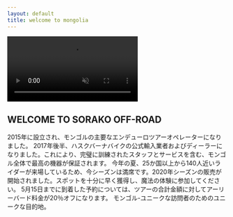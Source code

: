 ```yaml
---
layout: default
title: welcome to mongolia
---
```

<div class="headerVideo" >
    <video playsinline="playsinline" autoplay="autoplay" muted="muted" loop="loop">
      	<source src="images/My Video 1.mp4" type="video/mp4">
    </video>
</div>
<!-- ABOUT US -->
<section id="about-section">
    <div class="site-section">
        <div class="container">
	        <div class="row">
	            <div class="col-md-15 pr-md-5 mr-auto">
		            <h2 class="line-bottom" >WELCOME TO SORAKO OFF-ROAD</h2>
		            <p>2015年に設立され、モンゴルの主要なエンデューロツアーオペレーターになりました。 2017年後半、ハスクバーナバイクの公式輸入業者およびディーラーになりました。これにより、完璧に訓練されたスタッフとサービスを含む、モンゴル全体で最高の機器が保証されます。 今年の夏、25か国以上から140人近いライダーが来場しているため、今シーズンは満席です。2020年シーズンの販売が開始されました。スポットを十分に早く獲得し、魔法の体験に参加してください。 5月15日までに到着した予約については、ツアーの合計金額に対してアーリーバード料金が20％オフになります。 モンゴル-ユニークな訪問者のためのユニークな目的地。</p>
	            </div>
	        </div>
        </div>
    </div>
</section>
<!-- ABOUT US END --> 
   
